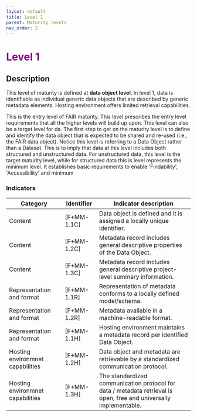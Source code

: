 ```yaml
---
layout: default
title: Level 1
parent: Maturity levels
nav_order: 2
---
```


# <span style="color:purple;font-weight:bold">Level 1</span>

## Description

This level of maturity is defined at **data object level**. In level 1, data is identifiable as individual generic data objects that are described by generic metadata elements. Hosting environment offers limited retrieval capabilities.

This is the entry level of FAIR maturity. This level prescribes the entry level requirements that all the higher levels will build up upon. This level can also be a target level for da.
The first step to get on the maturity level is to define and identify the data object that is expected to be shared and re-used (i.e., the FAIR data object). Notice this level is referring to a Data Object rather than a Dataset. This is to imply that data at this level includes both structured and unstructured data. For unstructured data, this level is the target maturity level, while for structured data this is level represents the minimum level. It establishes basic requirements to enable 'Findability', 'Accessibility' and minimum    

### Indicators

| Category | Identifier | Indicator description |
| -------- | ---------- | ---------------------- |
| Content | [F+MM-1.1C] | Data object is defined and it is assigned a locally unique identifier. |
| Content | [F+MM-1.2C] | Metadata record includes general descriptive properties of the Data Object. |
| Content | [F+MM-1.3C] | Metadata record includes general descriptive project-level summary information. |
| Representation and format |  [F+MM-1.1R] | Representation of metadata conforms to a locally defined model/schema. |
| Representation and format |  [F+MM-1.2R] | Metadata available in a machine-readable format. |
| Representation and format |  [F+MM-1.1H] | Hosting environment maintains a metadata record per identified Data Object. |
| Hosting environmnet capabilities | [F+MM-1.2H] | Data object and metadata are retrievable by a standardized communication protocol. |
| Hosting environmnet capabilities | [F+MM-1.3H] | The standardized communication protocol for data / metadata retrieval is open, free and universally implementable. |
